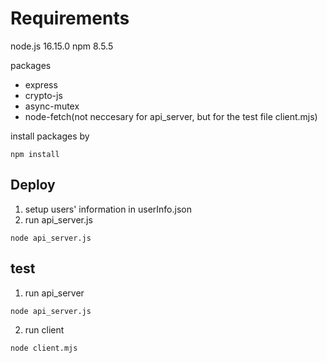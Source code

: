 # Requirements
node.js 16.15.0
npm 8.5.5

packages
* express
* crypto-js
* async-mutex
* node-fetch(not neccesary for api_server, but for the test file client.mjs)

install packages by 
```shell
npm install
```
## Deploy 
1. setup users' information in userInfo.json
2. run api_server.js
```shell=
node api_server.js
```

## test
1. run api_server
``` shell=
node api_server.js
```
2. run client
```shell=
node client.mjs
```
